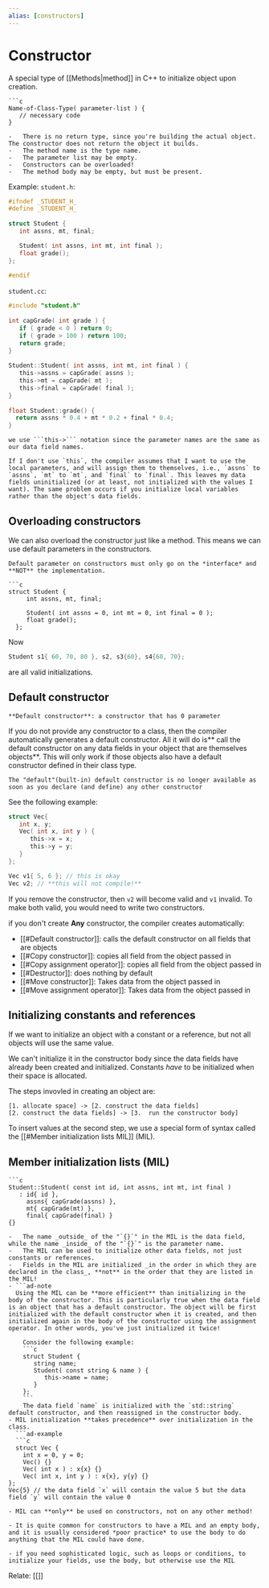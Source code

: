 ```yaml
---
alias: [constructors]
---
```

# Constructor

A special type of [[Methods|method]] in C++ to initialize object upon creation.


```ad-syx
```c
Name-of-Class-Type( parameter-list ) {
   // necessary code
}
```

```ad-note
-   There is no return type, since you're building the actual object. The constructor does not return the object it builds.
-   The method name is the type name.
-   The parameter list may be empty.
-   Constructors can be overloaded!
-   The method body may be empty, but must be present.
```

Example: 
```student.h```:
```c 
#ifndef _STUDENT_H_  
#define _STUDENT_H_  
  
struct Student {
   int assns, mt, final;

   Student( int assns, int mt, int final );
   float grade();
};  
  
#endif
```

```student.cc```:
```c
#include "student.h"  
  
int capGrade( int grade ) {  
   if ( grade < 0 ) return 0;  
   if ( grade > 100 ) return 100;  
   return grade;  
}  
  
Student::Student( int assns, int mt, int final ) {  
   this->assns = capGrade( assns );  
   this->mt = capGrade( mt );  
   this->final = capGrade( final );  
}  
  
float Student::grade() {
  return assns * 0.4 + mt * 0.2 + final * 0.4;
}
```

```ad-note
we use ```this->``` notation since the parameter names are the same as our data field names.
```
```ad-warning
If I don't use `this`, the compiler assumes that I want to use the local parameters, and will assign them to themselves, i.e., `assns` to `assns`, `mt` to `mt`, and `final` to `final`. This leaves my data fields uninitialized (or at least, not initialized with the values I want). The same problem occurs if you initialize local variables rather than the object's data fields.
```

## Overloading constructors
We can also overload the constructor just like a method. This means we can use default parameters in the constructors.

 ```ad-warning
 Default parameter on constructors must only go on the *interface* and **NOT** the implementation.
 ```
 
 ```ad-example
 ```c
 struct Student {
      int assns, mt, final;

      Student( int assns = 0, int mt = 0, int final = 0 );
      float grade();
   };
```

Now 
```c
Student s1{ 60, 70, 80 }, s2, s3{60}, s4{60, 70};
```
are all valid initializations.

## Default constructor 
```ad-def
**Default constructor**: a constructor that has 0 parameter
```

If you do not provide any constructor to a class, then the compiler automatically generates a default constructor. All it will do is** call the default constructor on any data fields in your object that are themselves objects**. This will only work if those objects also have a default constructor defined in their class type.

```ad-note
The "default"(built-in) default constructor is no longer available as soon as you declare (and define) any other constructor
```
See the following example:
```c
struct Vec{
   int x, y;
   Vec( int x, int y ) {
      this->x = x;
      this->y = y;
   }
};

Vec v1{ 5, 6 }; // this is okay
Vec v2; // **this will not compile!**
```
If you remove the constructor, then `v2` will become valid and `v1` invalid. To make both valid, you would need to write two constructors.

if you don't create **Any** constructor, the compiler creates automatically:
- [[#Default constructor]]: calls the default constructor on all fields that are objects
- [[#Copy constructor]]: copies all field from the object passed in
- [[#Copy assignment operator]]: copies all field from the object passed in
- [[#Destructor]]: does nothing by default
- [[#Move constructor]]: Takes data from the object passed in
- [[#Move assignment operator]]: Takes data from the object passed in
## Initializing constants and references
If we want to initialize an object with a constant or a reference, but not all objects will use the same value. 

We can't initialize it in the constructor body since the data fields have already been created and initialized. Constants _have_ to be initialized when their space is allocated.

The steps invovled in creating an object are:
```nomnoml
[1. allocate space] -> [2. construct the data fields]
[2. construct the data fields] -> [3.  run the constructor body]
```

To insert values at the second step, we use a special form of syntax called the [[#Member initialization lists MIL]] (MIL).

## Member initialization lists (MIL)
```ad-example
```c
Student::Student( const int id, int assns, int mt, int final ) 
   : id{ id },  
     assns{ capGrade(assns) },   
     mt{ capGrade(mt) },   
     final{ capGrade(final) }  
{}

```

```ad-note
-   The name _outside_ of the "`{}`" in the MIL is the data field, while the name _inside_ of the "`{}`" is the parameter name. 
-   The MIL can be used to initialize other data fields, not just constants or references.
-   Fields in the MIL are initialized _in the order in which they are declared in the class_, **not** in the order that they are listed in the MIL!
- ```ad-note 
  Using the MIL can be **more efficient** than initializing in the body of the constructor. This is particularly true when the data field is an object that has a default constructor. The object will be first initialized with the default constructor when it is created, and then initialized again in the body of the constructor using the assignment operator. In other words, you've just initialized it twice!  
      
    Consider the following example:
    ```c
    struct Student {
       string name;
       Student( const string & name ) {
          this->name = name;
       }
    };
    ```
    The data field `name` is initialized with the `std::string` default constructor, and then reassigned in the constructor body.
- MIL initialization **takes precedence** over initialization in the class.
  ```ad-example
  ```c
  struct Vec {
    int x = 0, y = 0;
    Vec() {}
    Vec( int x ) : x{x} {}
    Vec( int x, int y ) : x{x}, y{y} {}
};
Vec{5} // the data field `x` will contain the value 5 but the data field `y` will contain the value 0

- MIL can **only** be used on constructors, not on any other method!

- It is quite common for constructors to have a MIL and an empty body, and it is usually considered *poor practice* to use the body to do anything that the MIL could have done.

- if you need sophisticated logic, such as loops or conditions, to initialize your fields, use the body, but otherwise use the MIL
```








Relate: [[]]